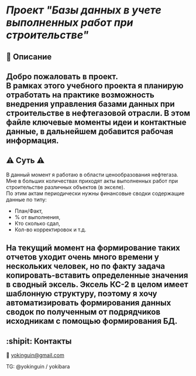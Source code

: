 # _Проект "Базы данных в учете выполненных работ при строительстве"_
## :briefcase: **Описание** 
Добро пожаловать в проект.  
  В рамках этого учебного проекта я планирую отработать на практике возможность внедрения управления базами данных при строительстве в нефтегазовой отрасли.
В этом файле ключевые моменты идеи и контактные данные, в дальнейшем добавится рабочая информация.
---
## :warning: **Суть** :warning:
  В данный момент я работаю в области ценообразования нефтегаза.  
  Мне в больших количествах приходят акты выполненных работ при строительстве различных объектов (в экселе).  
   По этим актам периодически нужны финансовые сводки содержащие данные по типу:  
  
  * План/Факт,  
  * % от выполнения,  
  * Кто сколько сдал,  
  * Кол-во корректировок и т.д. 
  
  На текущий момент на формирование таких отчетов уходит очень много времени у нескольких человек, но по факту задача копировать-вставить определенные значения в сводный эксель.
  Эксель КС-2 в целом имеет шаблонную структуру, поэтому я хочу автоматизировать формирования данных сводок по полученным от подрядчиков исходникам с помощью формирования БД.
---
## :shipit: Контакты 
:e-mail: yokinguin@gmail.com  

TG: @yokinguin / yokibara

